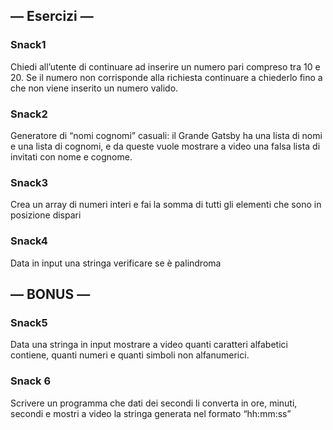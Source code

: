 ## — Esercizi —
### Snack1
Chiedi all’utente di continuare ad inserire un numero pari compreso tra 10 e 20. Se il numero non corrisponde alla richiesta continuare a chiederlo fino a che non viene inserito un numero valido.
### Snack2
Generatore di “nomi cognomi” casuali: il Grande Gatsby ha una lista di nomi e una lista di cognomi, e da queste vuole mostrare a video una falsa lista di invitati con nome e cognome.
### Snack3
Crea un array di numeri interi e fai la somma di tutti gli elementi che sono in posizione dispari
### Snack4
Data in input una stringa verificare se è palindroma

## — BONUS —
### Snack5
Data una stringa in input mostrare a video quanti caratteri alfabetici contiene, quanti numeri e quanti simboli non alfanumerici.
### Snack 6
Scrivere un programma che dati dei secondi li converta in ore, minuti, secondi e mostri a video la stringa generata nel formato “hh:mm:ss”
